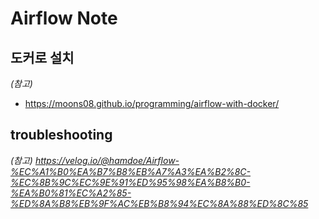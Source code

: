 # Airflow Note

## 도커로 설치
*(참고)*
- https://moons08.github.io/programming/airflow-with-docker/

## troubleshooting
*(참고) https://velog.io/@hamdoe/Airflow-%EC%A1%B0%EA%B7%B8%EB%A7%A3%EA%B2%8C-%EC%8B%9C%EC%9E%91%ED%95%98%EA%B8%B0-%EA%B0%81%EC%A2%85-%ED%8A%B8%EB%9F%AC%EB%B8%94%EC%8A%88%ED%8C%85*
